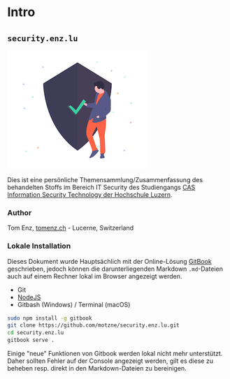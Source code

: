 # Intro

## `security.enz.lu`

![](.gitbook/assets/undraw_security_on_ff2u.png)

Dies ist eine persönliche Themensammlung/Zusammenfassung des behandelten Stoffs im Bereich IT Security des Studiengangs [CAS Information Security Technology der Hochschule Luzern](https://www.hslu.ch/de-ch/informatik/weiterbildung/information-security-and-privacy/cas-information-security-technology/).  

### Author

Tom Enz, [tomenz.ch](https://tomenz.ch) - Lucerne, Switzerland

### Lokale Installation

Dieses Dokument wurde Hauptsächlich mit der Online-Lösung [GitBook](https://gitbook.com) geschrieben, jedoch können die darunterliegenden Markdown `.md`-Dateien auch auf einem Rechner lokal im Browser angezeigt werden.

* Git
* [NodeJS](https://nodejs.org)
* Gitbash \(Windows\) / Terminal \(macOS\) 

```bash
sudo npm install -g gitbook
git clone https://github.com/motzne/security.enz.lu.git
cd security.enz.lu
gitbook serve .
```

Einige "neue" Funktionen von Gitbook werden lokal nicht mehr unterstützt. Daher sollten Fehler auf der Console angezeigt werden, gilt es diese zu beheben resp. direkt in den Markdown-Dateien zu bereinigen.

